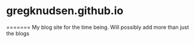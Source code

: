 
# gregknudsen.github.io
=======
My blog site for the time being. Will possibly add more than just the blogs
